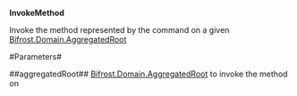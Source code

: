 **InvokeMethod**

Invoke the method represented by the command on a given [Bifrost.Domain.AggregatedRoot](Bifrost.Domain.AggregatedRoot)

#Parameters#


##aggregatedRoot##
[Bifrost.Domain.AggregatedRoot](Bifrost.Domain.AggregatedRoot) to invoke the method on
